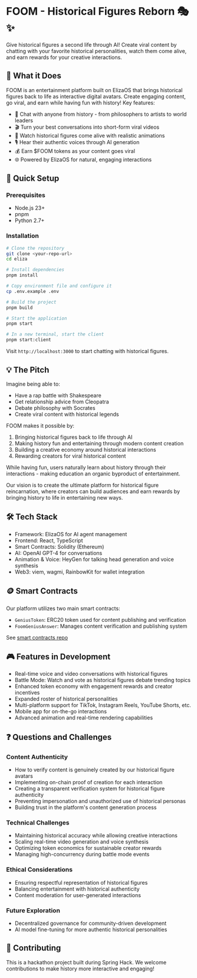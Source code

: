 # FOOM - Historical Figures Reborn 🎭✨

Give historical figures a second life through AI! Create viral content by chatting with your favorite historical personalities, watch them come alive, and earn rewards for your creative interactions.

## 🎯 What it Does

FOOM is an entertainment platform built on ElizaOS that brings historical figures back to life as interactive digital avatars. Create engaging content, go viral, and earn while having fun with history! Key features:

- 🤖 Chat with anyone from history - from philosophers to artists to world leaders
- 🎬 Turn your best conversations into short-form viral videos
- 👄 Watch historical figures come alive with realistic animations
- 🎙️ Hear their authentic voices through AI generation
- 💰 Earn $FOOM tokens as your content goes viral
- 🌐 Powered by ElizaOS for natural, engaging interactions

## 🚀 Quick Setup

### Prerequisites

- Node.js 23+
- pnpm
- Python 2.7+

### Installation

```bash
# Clone the repository
git clone <your-repo-url>
cd eliza

# Install dependencies
pnpm install

# Copy environment file and configure it
cp .env.example .env

# Build the project
pnpm build

# Start the application
pnpm start

# In a new terminal, start the client
pnpm start:client
```

Visit `http://localhost:3000` to start chatting with historical figures.

## 💡 The Pitch

Imagine being able to:
- Have a rap battle with Shakespeare
- Get relationship advice from Cleopatra
- Debate philosophy with Socrates
- Create viral content with historical legends

FOOM makes it possible by:
1. Bringing historical figures back to life through AI
2. Making history fun and entertaining through modern content creation
3. Building a creative economy around historical interactions
4. Rewarding creators for viral historical content

While having fun, users naturally learn about history through their interactions - making education an organic byproduct of entertainment.

Our vision is to create the ultimate platform for historical figure reincarnation, where creators can build audiences and earn rewards by bringing history to life in entertaining new ways.

## 🛠️ Tech Stack

- Framework: ElizaOS for AI agent management
- Frontend: React, TypeScript
- Smart Contracts: Solidity (Ethereum)
- AI: OpenAI GPT-4 for conversations
- Animation & Voice: HeyGen for talking head generation and voice synthesis
- Web3: viem, wagmi, RainbowKit for wallet integration

## 🪙 Smart Contracts

Our platform utilizes two main smart contracts:

- `GeniusToken`: ERC20 token used for content publishing and verification
- `FoomGeniusAnswer`: Manages content verification and publishing system

See [smart contracts repo](https://github.com/kuba-ipor/foom-avatars-contracts)

## 🎮 Features in Development

- Real-time voice and video conversations with historical figures
- Battle Mode: Watch and vote as historical figures debate trending topics
- Enhanced token economy with engagement rewards and creator incentives
- Expanded roster of historical personalities
- Multi-platform support for TikTok, Instagram Reels, YouTube Shorts, etc.
- Mobile app for on-the-go interactions
- Advanced animation and real-time rendering capabilities

## ❓ Questions and Challenges

### Content Authenticity
- How to verify content is genuinely created by our historical figure avatars
- Implementing on-chain proof of creation for each interaction
- Creating a transparent verification system for historical figure authenticity
- Preventing impersonation and unauthorized use of historical personas
- Building trust in the platform's content generation process

### Technical Challenges
- Maintaining historical accuracy while allowing creative interactions
- Scaling real-time video generation and voice synthesis
- Optimizing token economics for sustainable creator rewards
- Managing high-concurrency during battle mode events

### Ethical Considerations
- Ensuring respectful representation of historical figures
- Balancing entertainment with historical authenticity
- Content moderation for user-generated interactions

### Future Exploration
- Decentralized governance for community-driven development
- AI model fine-tuning for more authentic historical personalities

## 🤝 Contributing

This is a hackathon project built during Spring Hack. We welcome contributions to make history more interactive and engaging!
